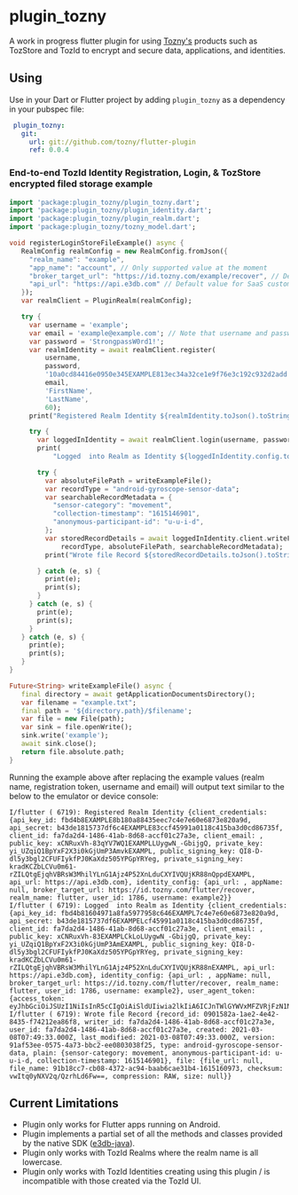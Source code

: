 # plugin_tozny

A work in progress flutter plugin for using [Tozny's](https://www.tozny.com) products such as TozStore and TozId to encrypt and secure data,
applications, and identities.

## Using

Use in your Dart or Flutter project by adding `plugin_tozny` as a dependency in your pubspec file:

```yaml
 plugin_tozny:
   git:
     url: git://github.com/tozny/flutter-plugin
     ref: 0.0.4
```

### End-to-end TozId Identity Registration, Login, & TozStore encrypted filed storage example
 
 ```dart
import 'package:plugin_tozny/plugin_tozny.dart';
import 'package:plugin_tozny/plugin_identity.dart';
import 'package:plugin_tozny/plugin_realm.dart';
import 'package:plugin_tozny/tozny_model.dart';

void registerLoginStoreFileExample() async {
    RealmConfig realmConfig = new RealmConfig.fromJson({
      "realm_name": "example",
      "app_name": "account", // Only supported value at the moment
      "broker_target_url": "https://id.tozny.com/example/recover", // Default value in the form of https://<TozIdBaseURL>/<YourRealmName>/recover will use a Tozny Hosted broker compute function for password recovery flows
      "api_url": "https://api.e3db.com" // Default value for SaaS customers
    });
    var realmClient = PluginRealm(realmConfig);

    try {
      var username = 'example';
      var email = 'example@example.com'; // Note that username and password can be the same if the username is a valid email
      var password = 'StrongpassW0rd1!';
      var realmIdentity = await realmClient.register(
          username,
          password,
          '10a0cd84416e0950e345EXAMPLE813ec34a32ce1e9f76e3c192c932d2add',
          email,
          'FirstName',
          'LastName',
          60);
      print("Registered Realm Identity ${realmIdentity.toJson().toString()}");

      try {
        var loggedInIdentity = await realmClient.login(username, password);
        print(
            "Logged  into Realm as Identity ${loggedInIdentity.config.toJson().toString()}");

        try {
          var absoluteFilePath = writeExampleFile();
          var recordType = "android-gyroscope-sensor-data";
          var searchableRecordMetadata = {
            "sensor-category": "movement",
            "collection-timestamp": "1615146901",
            "anonymous-participant-id": "u-u-i-d",
          };
          var storedRecordDetails = await loggedInIdentity.client.writeFile(
              recordType, absoluteFilePath, searchableRecordMetadata);
          print("Wrote file Record ${storedRecordDetails.toJson().toString()}");

        } catch (e, s) {
          print(e);
          print(s);
        }
      } catch (e, s) {
        print(e);
        print(s);
      }
    } catch (e, s) {
      print(e);
      print(s);
    }
}

Future<String> writeExampleFile() async {
    final directory = await getApplicationDocumentsDirectory();
    var filename = "example.txt";
    final path = '${directory.path}/$filename';
    var file = new File(path);
    var sink = file.openWrite();
    sink.write('example');
    await sink.close();
    return file.absolute.path;
}
```

Running the example above after replacing the example values (realm name, registration token, username and email) 
will output text similar to the below to the emulator or device console:

```text
I/flutter ( 6719): Registered Realm Identity {client_credentials: {api_key_id: fbd4b8EXAMPLE8b180a88435eec7c4e7e60e6873e820a9d, api_secret: b43de1815737df6c4EXAMPLE83ccf45991a0118c415ba3d0cd86735f, client_id: fa7da2d4-1486-41ab-8d68-accf01c27a3e, client_email: , public_key: xCNRuxVh-83qYV7WQ1EXAMPLLUygwN_-GbijgQ, private_key: yi_UZqiQ1BpYxF2X3i0kGjUmP3AmvkEXAMPL, public_signing_key: QI8-D-dl5y3bgl2CFUFIykfPJ0KaXdz505YPGpYRYeg, private_signing_key: kradKCZbLCVu0m61-rZILQtgEjqhVBRsW3MhilYLnG1Ajz4P52XnLduCXYIVQUjKR88nQppdEXAMPL, api_url: https://api.e3db.com}, identity_config: {api_url: , appName: null, broker_target_url: https://id.tozny.com/flutter/recover, realm_name: flutter, user_id: 1786, username: example2}}
I/flutter ( 6719): Logged  into Realm as Identity {client_credentials: {api_key_id: fbd4b81604971a8fa5977958c646EXAMPL7c4e7e60e6873e820a9d, api_secret: b43de1815737df6EXAMPELcf45991a0118c415ba3d0cd86735f, client_id: fa7da2d4-1486-41ab-8d68-accf01c27a3e, client_email: , public_key: xCNRuxVh-83EXAMPLCkLoLUygwN_-GbijgQ, private_key: yi_UZqiQ1BpYxF2X3i0kGjUmP3AmEXAMPL, public_signing_key: QI8-D-dl5y3bgl2CFUFIykfPJ0KaXdz505YPGpYRYeg, private_signing_key: kradKCZbLCVu0m61-rZILQtgEjqhVBRsW3MhilYLnG1Ajz4P52XnLduCXYIVQUjKR88nEXAMPL, api_url: https://api.e3db.com}, identity_config: {api_url: , appName: null, broker_target_url: https://id.tozny.com/flutter/recover, realm_name: flutter, user_id: 1786, username: example2}, user_agent_token: {access_token: eyJhbGciOiJSUzI1NiIsInR5cCIgOiAiSldUIiwia2lkIiA6ICJnTWlGYWVxMFZVRjFzN1NXTW90UzJEWU9nT0s1UC1zQ2N2UkZhcVV1N2EwIn0.eyJleHAiOjE2MTUxNjQ1NzIsImlhdCI6MTYxNTE2MDk3MiwiYXV0aF90aW1lIjoxNjE1MTYwOTcyLCJqdGkiOiI0NDI3MWRiMC00ZmFmLTQ0NzQtEXAMPL
I/flutter ( 6719): Wrote file Record {record_id: 0901582a-1ae2-4e42-8435-f74212ea86f8, writer_id: fa7da2d4-1486-41ab-8d68-accf01c27a3e, user_id: fa7da2d4-1486-41ab-8d68-accf01c27a3e, created: 2021-03-08T07:49:33.000Z, last_modified: 2021-03-08T07:49:33.000Z, version: 91af53ee-0575-4a73-bbc2-ee0803038f25, type: android-gyroscope-sensor-data, plain: {sensor-category: movement, anonymous-participant-id: u-u-i-d, collection-timestamp: 1615146901}, file: {file_url: null, file_name: 91b18cc7-cb08-4372-ac94-baab6cae31b4-1615160973, checksum: vwItq0yNXV2q/QzrhLd6Fw==, compression: RAW, size: null}}
```

## Current Limitations

* Plugin only works for Flutter apps running on Android.
* Plugin implements a partial set of all the methods and classes provided by the native SDK ([e3db-java](https://github.com/tozny/e3db-java)).
* Plugin only works with TozId Realms where the realm name is all lowercase.
* Plugin only works with TozId Identities creating using this plugin / is incompatible with those created via the TozId UI.
